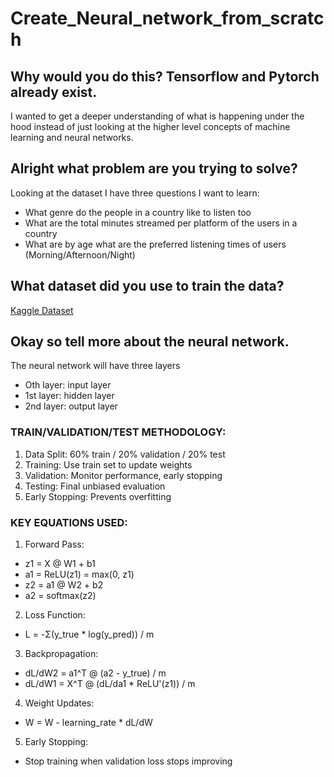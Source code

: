 # Create_Neural_network_from_scratch

## Why would you do this? Tensorflow and Pytorch already exist.
I wanted to get a deeper understanding of what is happening under the hood instead of just looking at the higher level concepts of machine learning and neural networks. 

## Alright what problem are you trying to solve?
Looking at the dataset I have three questions I want to learn:
  - What genre do the people in a country like to listen too
  - What are the total minutes streamed per platform of the users in a country
  - What are by age what are the preferred listening times of users (Morning/Afternoon/Night)

## What dataset did you use to train the data?
[Kaggle Dataset](https://www.kaggle.com/datasets/atharvasoundankar/global-music-streaming-trends-and-listener-insights?resource=download)

## Okay so tell more about the neural network.
The neural network will have three layers
- Oth layer:  input layer
- 1st layer:  hidden layer
- 2nd layer: output layer

### TRAIN/VALIDATION/TEST METHODOLOGY:
1. Data Split: 60% train / 20% validation / 20% test
2. Training: Use train set to update weights
3. Validation: Monitor performance, early stopping
4. Testing: Final unbiased evaluation
5. Early Stopping: Prevents overfitting

### KEY EQUATIONS USED:

1. Forward Pass:
  - z1 = X @ W1 + b1
  - a1 = ReLU(z1) = max(0, z1)
  - z2 = a1 @ W2 + b2
  - a2 = softmax(z2)
2. Loss Function:
  - L = -Σ(y_true * log(y_pred)) / m
3. Backpropagation:
  - dL/dW2 = a1^T @ (a2 - y_true) / m
  - dL/dW1 = X^T @ (dL/da1 * ReLU'(z1)) / m
4. Weight Updates:
  - W = W - learning_rate * dL/dW
5. Early Stopping:
  - Stop training when validation loss stops improving
